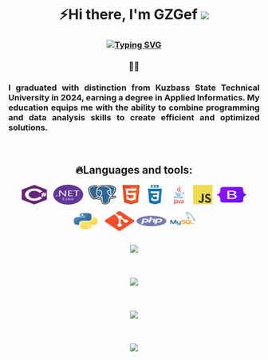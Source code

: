 <!--
**GZGef/GZGef** is a ✨ _special_ ✨ repository because its `README.md` (this file) appears on your GitHub profile.

Here are some ideas to get you started:

- 🔭 I’m currently working on ...
- 🌱 I’m currently learning ...
- 👯 I’m looking to collaborate on ...
- 🤔 I’m looking for help with ...
- 💬 Ask me about ...
- 📫 How to reach me: ...
- 😄 Pronouns: ...
- ⚡ Fun fact: ...
-->

<h1 align="center">⚡Hi there, I'm GZGef</a> 
<img src="https://github.com/blackcater/blackcater/raw/main/images/Hi.gif" height="32"/></h1>
<h3 align="center"><a href="https://git.io/typing-svg"><img src="https://readme-typing-svg.demolab.com?font=Fira+Code&pause=1000&width=435&lines=IT+programmer+from+Russia+%F0%9F%87%B7%F0%9F%87%BA" alt="Typing SVG" /></a></h3>

<h3 align="center" width="40" height="40">👨‍🎓</h3>
<h3 align="justify"> I graduated with distinction from Kuzbass State Technical University in 2024, earning a degree in Applied Informatics. My education equips me with the ability to combine programming and data analysis skills to create efficient and optimized solutions.</h3>

<br />
<h2 align="center">🔥Languages and tools:</h2>
<div style:"text-align:center" align="center">
  <img src="https://github.com/devicons/devicon/blob/master/icons/csharp/csharp-plain.svg" title="CSharp" alt="CSharp" width="60" height="40"/>&nbsp;
  <img src="https://github.com/devicons/devicon/blob/master/icons/dotnetcore/dotnetcore-original.svg" title="Dotnetcore" alt="Dotnetcore" width="60" height="40"/>&nbsp;
  <img src="https://github.com/devicons/devicon/blob/master/icons/postgresql/postgresql-original.svg" title="PostgreSQL" alt="PostgreSQL" width="60" height="40"/>&nbsp;
  <img src="https://github.com/devicons/devicon/blob/master/icons/html5/html5-original.svg" title="HTML5" alt="HTML" width="40" height="40"/>&nbsp;
  <img src="https://github.com/devicons/devicon/blob/master/icons/css3/css3-plain-wordmark.svg"  title="CSS3" alt="CSS" width="40" height="40"/>&nbsp;
  <img src="https://github.com/devicons/devicon/blob/master/icons/java/java-original-wordmark.svg" title="JavaScript" alt="JavaScript" width="40" height="40"/>&nbsp;
  <img src="https://github.com/devicons/devicon/blob/master/icons/javascript/javascript-original.svg" title="JavaScript" alt="JavaScript" width="40" height="40"/>&nbsp;
  <img src="https://github.com/devicons/devicon/blob/master/icons/bootstrap/bootstrap-original.svg" width="60" height="40"/>&nbsp;  
  <img src="https://github.com/devicons/devicon/blob/master/icons/python/python-original.svg" width="60" height="40"/>&nbsp;
  <img src="https://github.com/devicons/devicon/blob/master/icons/git/git-original.svg" title="Git" **alt="Git" width="60" height="40"/>
  <img src="https://github.com/devicons/devicon/blob/master/icons/php/php-plain.svg" title="PHP"  alt="PHP" width="60" height="40"/>&nbsp;
  <img src="https://github.com/devicons/devicon/blob/master/icons/mysql/mysql-original-wordmark.svg" title="MySQL"  alt="MySQL" width="50" height="50"/>&nbsp;
</div>
<br />

<div style:"text-align:center" align="center" href="https://github.com/GZGef">
  <img align="center" style="margin:0.5rem" src="https://github-readme-stats.vercel.app/api?username=GZGef&show_icons=true&line_height=27&count_private=true&title_color=ffffff&text_color=c9cacc&icon_color=4AB097&bg_color=080808"/>
</div><br />
<br />
<div style:"text-align:center" align="center" href="https://github.com/GZGef">
  <img align="center" style="margin:0.5rem" src="https://github-readme-stats.vercel.app/api/top-langs/?username=GZGef&hide=html,css&title_color=ffffff&text_color=c9cacc&icon_color=4AB197&bg_color=080808" />
</div>
<br />
<br />
<div style:"text-align:center" align="center" href="https://github.com/GZGef">
  <img align="center" style="margin:0.5rem" src="https://github-profile-trophy.vercel.app/?username=GZGef" />
</div>
<br />
<br />
<div style:"text-align:center" align="center" href="https://github.com/GZGef">
  <img align="center" style="margin:0.5rem" src="https://github-readme-streak-stats.herokuapp.com/?user=GZGef" />
</div>
